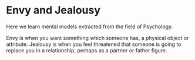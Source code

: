 # Envy and Jealousy

Here we learn mental models extracted from the field of Psychology. 

Envy is when you want something which someone has, a physical object or attribute. Jealousy is when you feel threatened that someone is going to replace you in a relationship, perhaps as a partner or father figure. 